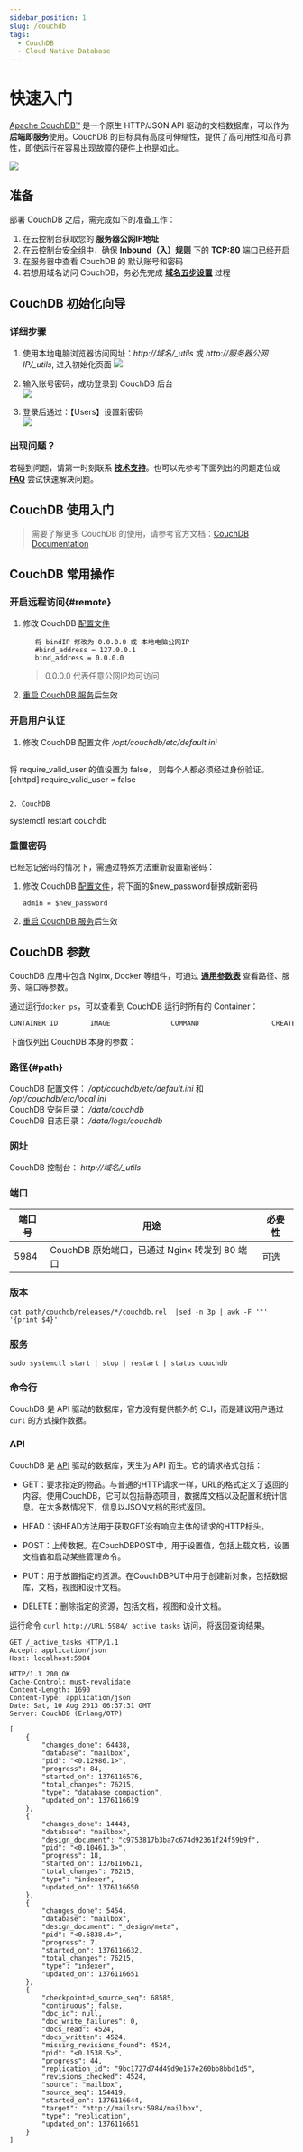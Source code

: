 ```yaml
---
sidebar_position: 1
slug: /couchdb
tags:
  - CouchDB
  - Cloud Native Database
---
```


# 快速入门

[Apache CouchDB™](https://couchdb.apache.org/) 是一个原生 HTTP/JSON API 驱动的文档数据库，可以作为**后端即服务**使用。CouchDB 的目标具有高度可伸缩性，提供了高可用性和高可靠性，即使运行在容易出现故障的硬件上也是如此。

![](https://libs.websoft9.com/Websoft9/DocsPicture/zh/couchdb/couchdb-gui-websoft9.png)

## 准备

部署  CouchDB 之后，需完成如下的准备工作：

1. 在云控制台获取您的 **服务器公网IP地址** 
2. 在云控制台安全组中，确保 **Inbound（入）规则** 下的 **TCP:80** 端口已经开启
3. 在服务器中查看 CouchDB 的 默认账号和密码  
4. 若想用域名访问  CouchDB，务必先完成 **[域名五步设置](./administrator/domain_step)** 过程


## CouchDB 初始化向导

### 详细步骤

1. 使用本地电脑浏览器访问网址：*http://域名/_utils* 或 *http://服务器公网 IP/_utils*, 进入初始化页面
   ![](https://libs.websoft9.com/Websoft9/DocsPicture/zh/couchdb/couchdb-init-websoft9.png)

2. 输入账号密码，成功登录到 CouchDB 后台  
   ![](https://libs.websoft9.com/Websoft9/DocsPicture/zh/couchdb/couchdb-admin-websoft9.png)

3. 登录后通过：【Users】设置新密码  
   ![](https://libs.websoft9.com/Websoft9/DocsPicture/zh/couchdb/couchdb-pw-websoft9.png)

### 出现问题？

若碰到问题，请第一时刻联系 **[技术支持](./helpdesk)**。也可以先参考下面列出的问题定位或  **[FAQ](./faq#setup)** 尝试快速解决问题。

## CouchDB 使用入门

> 需要了解更多 CouchDB 的使用，请参考官方文档：[CouchDB Documentation](https://docs.couchdb.org)

## CouchDB 常用操作

### 开启远程访问{#remote}

1. 修改 CouchDB [配置文件](#path)
   ```
      将 bindIP 修改为 0.0.0.0 或 本地电脑公网IP
      #bind_address = 127.0.0.1
      bind_address = 0.0.0.0
   ```
   > 0.0.0.0 代表任意公网IP均可访问

2. [重启 CouchDB 服务](#service)后生效


### 开启用户认证

1. 修改 CouchDB 配置文件 */opt/couchdb/etc/default.ini*
   ```
  将 require_valid_user 的值设置为 false， 则每个人都必须经过身份验证。
   [chttpd]
   require_valid_user = false
   ```

2. CouchDB
   ```
   systemctl restart couchdb

### 重置密码

已经忘记密码的情况下，需通过特殊方法重新设置新密码：  

1. 修改 CouchDB [配置文件](#path)，将下面的$new_password替换成新密码
   ```
   admin = $new_password
   ```
2. [重启 CouchDB 服务](#service)后生效


## CouchDB 参数

CouchDB 应用中包含 Nginx, Docker 等组件，可通过 **[通用参数表](./administrator/parameter)** 查看路径、服务、端口等参数。

通过运行`docker ps`，可以查看到 CouchDB 运行时所有的 Container：

```bash
CONTAINER ID        IMAGE               COMMAND                  CREATED             STATUS              PORTS                                NAMES
```


下面仅列出 CouchDB 本身的参数：

### 路径{#path}

CouchDB 配置文件： */opt/couchdb/etc/default.ini* 和 */opt/couchdb/etc/local.ini*  
CouchDB 安装目录： */data/couchdb*  
CouchDB 日志目录： */data/logs/couchdb*  

### 网址

CouchDB 控制台： *http://域名/_utils*  

### 端口

| 端口号 | 用途                                          | 必要性 |
| ------ | --------------------------------------------- | ------ |
| 5984   | CouchDB 原始端口，已通过 Nginx 转发到 80 端口 | 可选   |


### 版本

```shell
cat path/couchdb/releases/*/couchdb.rel  |sed -n 3p | awk -F '"' '{print $4}'
```

### 服务

```shell
sudo systemctl start | stop | restart | status couchdb
```

### 命令行

CouchDB 是 API 驱动的数据库，官方没有提供额外的 CLI，而是建议用户通过 `curl` 的方式操作数据。  

### API

CouchDB 是 [API](https://docs.couchdb.org/en/stable/api/index.html) 驱动的数据库，天生为 API 而生。它的请求格式包括：  

- GET：要求指定的物品。与普通的HTTP请求一样，URL的格式定义了返回的内容。使用CouchDB，它可以包括静态项目，数据库文档以及配置和统计信息。在大多数情况下，信息以JSON文档的形式返回。

- HEAD：该HEAD方法用于获取GET没有响应主体的请求的HTTP标头。

- POST：上传数据。在CouchDBPOST中，用于设置值，包括上载文档，设置文档值和启动某些管理命令。

- PUT：用于放置指定的资源。在CouchDBPUT中用于创建新对象，包括数据库，文档，视图和设计文档。

- DELETE：删除指定的资源，包括文档，视图和设计文档。


运行命令 `curl http://URL:5984/_active_tasks` 访问，将返回查询结果。

```Request
GET /_active_tasks HTTP/1.1
Accept: application/json
Host: localhost:5984
```

```Response
HTTP/1.1 200 OK
Cache-Control: must-revalidate
Content-Length: 1690
Content-Type: application/json
Date: Sat, 10 Aug 2013 06:37:31 GMT
Server: CouchDB (Erlang/OTP)

[
    {
        "changes_done": 64438,
        "database": "mailbox",
        "pid": "<0.12986.1>",
        "progress": 84,
        "started_on": 1376116576,
        "total_changes": 76215,
        "type": "database_compaction",
        "updated_on": 1376116619
    },
    {
        "changes_done": 14443,
        "database": "mailbox",
        "design_document": "c9753817b3ba7c674d92361f24f59b9f",
        "pid": "<0.10461.3>",
        "progress": 18,
        "started_on": 1376116621,
        "total_changes": 76215,
        "type": "indexer",
        "updated_on": 1376116650
    },
    {
        "changes_done": 5454,
        "database": "mailbox",
        "design_document": "_design/meta",
        "pid": "<0.6838.4>",
        "progress": 7,
        "started_on": 1376116632,
        "total_changes": 76215,
        "type": "indexer",
        "updated_on": 1376116651
    },
    {
        "checkpointed_source_seq": 68585,
        "continuous": false,
        "doc_id": null,
        "doc_write_failures": 0,
        "docs_read": 4524,
        "docs_written": 4524,
        "missing_revisions_found": 4524,
        "pid": "<0.1538.5>",
        "progress": 44,
        "replication_id": "9bc1727d74d49d9e157e260bb8bbd1d5",
        "revisions_checked": 4524,
        "source": "mailbox",
        "source_seq": 154419,
        "started_on": 1376116644,
        "target": "http://mailsrv:5984/mailbox",
        "type": "replication",
        "updated_on": 1376116651
    }
]
```

